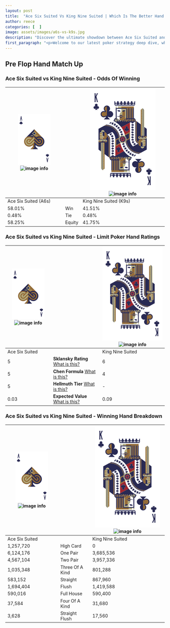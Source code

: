```yaml
---
layout: post
title:  "Ace Six Suited Vs King Nine Suited | Which Is The Better Hand In Poker? A Complete Guide"
author: reece
categories: [  ]
image: assets/images/a6s-vs-k9s.jpg
description: "Discover the ultimate showdown between Ace Six Suited and King Nine Suited in poker! Uncover the odds, strategies, and scenarios where one hand triumphs over the other. Get ready to up your poker game with this thrilling analysis."
first_paragraph: "<p>Welcome to our latest poker strategy deep dive, where we're pitting two distinct hands against each other in a high-stakes showdown: Ace Six Suited vs King Nine Suited.</p><p>In the dynamic world of poker, every decision counts, and knowing which hand holds the upper hand is key to your success at the table.</p><p>In this article, we'll dissect these two hands, explore the scenarios where one dominates the other, and equip you with the knowledge to make strategic choices that can tip the odds in your favor.</p><p>Get ready to unravel the intriguing dynamics of these poker hands and elevate your game to new heights.</p>"
---
```




[comment]: # (sp0)

## Pre Flop Hand Match Up

<div class="table hand-ratings" markdown="1"> 



### Ace Six Suited vs King Nine Suited - Odds Of Winning


    
| ![image info](assets/images/hand1/A.png) ![image info](assets/images/hand1/6s.png) |  | ![image info](assets/images/hand2/K.png) ![image info](assets/images/hand2/9s.png) |
| -------- | -------- | -------- |
| Ace Six Suited (A6s) |  | King Nine Suited (K9s) |
| 58.01% | Win | 41.51% |
| 0.48% | Tie | 0.48% |
| 58.25% | Equity | 41.75% |




[comment]: # (sp1)



### Ace Six Suited vs King Nine Suited - Limit Poker Hand Ratings


    
| ![image info](assets/images/hand1/A.png) ![image info](assets/images/hand1/6s.png) |  | ![image info](assets/images/hand2/K.png) ![image info](assets/images/hand2/9s.png) |
| -------- | -------- | -------- |
| Ace Six Suited |  | King Nine Suited |
| 5 | **Sklansky Rating** [What is this?](/sklansky-rating-explained) | 6 |
| 5 | **Chen Formula** [What is this?](/chen-formula-explained) | 4 |
| 5 | **Hellmuth Tier** [What is this?](/Hellmuth-tier-explained) | - |
| 0.03 | **Expected Value** [What is this?](/expected-value-explained) | 0.09 |




[comment]: # (sp2)



### Ace Six Suited vs King Nine Suited - Winning Hand Breakdown


    
| ![image info](assets/images/hand1/A.png) ![image info](assets/images/hand1/6s.png) |  | ![image info](assets/images/hand2/K.png) ![image info](assets/images/hand2/9s.png) |
| -------- | -------- | -------- |
| Ace Six Suited |  | King Nine Suited |
| 1,257,720 | High Card | 0 |
| 6,124,176 | One Pair | 3,685,536 |
| 4,567,104 | Two Pair | 3,957,336 |
| 1,035,348 | Three Of A Kind | 801,288 |
| 583,152 | Straight | 867,960 |
| 1,694,404 | Flush | 1,419,588 |
| 590,016 | Full House | 590,400 |
| 37,584 | Four Of A Kind | 31,680 |
| 3,628 | Straight Flush | 17,560 |




[comment]: # (sp3)



</div>

[comment]: # (sp4)



[comment]: # (sp5)


